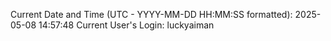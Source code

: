 Current Date and Time (UTC - YYYY-MM-DD HH:MM:SS formatted): 2025-05-08 14:57:48
Current User's Login: luckyaiman
